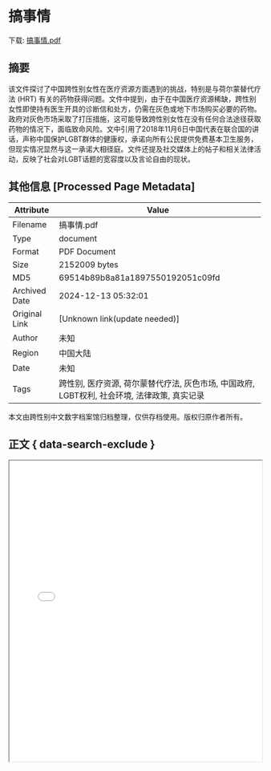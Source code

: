 # 搞事情

<!-- tcd_download_link -->
下载: [搞事情.pdf](搞事情.pdf)
<!-- tcd_download_link_end -->

## 摘要

<!-- tcd_abstract -->
该文件探讨了中国跨性别女性在医疗资源方面遇到的挑战，特别是与荷尔蒙替代疗法 (HRT) 有关的药物获得问题。文件中提到，由于在中国医疗资源稀缺，跨性别女性即使持有医生开具的诊断信和处方，仍需在灰色或地下市场购买必要的药物。政府对灰色市场采取了打压措施，这可能导致跨性别女性在没有任何合法途径获取药物的情况下，面临致命风险。文中引用了2018年11月6日中国代表在联合国的讲话，声称中国保护LGBT群体的健康权，承诺向所有公民提供免费基本卫生服务，但现实情况显然与这一承诺大相径庭。文件还提及社交媒体上的帖子和相关法律活动，反映了社会对LGBT话题的宽容度以及言论自由的现状。

<!-- tcd_abstract_end -->

## 其他信息 [Processed Page Metadata]

| Attribute       | Value                                  |
|-----------------|----------------------------------------|
| Filename        | 搞事情.pdf                             |
| Type            | document                                 |
| Format          | PDF Document                               |
| Size            | 2152009 bytes                           |
| MD5             | 69514b89b8a81a1897550192051c09fd                                  |
| Archived Date   | 2024-12-13 05:32:01                             |
| Original Link   | [Unknown link(update needed)]                         |
| Author          | 未知                               |
| Region          | 中国大陆                               |
| Date            | 未知                                 |
| Tags            | 跨性别, 医疗资源, 荷尔蒙替代疗法, 灰色市场, 中国政府, LGBT权利, 社会环境, 法律政策, 真实记录                                 |

本文由跨性别中文数字档案馆归档整理，仅供存档使用。版权归原作者所有。


## 正文 { data-search-exclude }

<!-- tcd_main_text -->
<iframe src="../搞事情.pdf" width="100%" height="600px">
    <p>无法显示PDF，请下载查看。</p>
</iframe>
<!-- tcd_main_text_end -->

